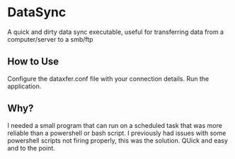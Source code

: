 # DataSync
A quick and dirty data sync executable, useful for transferring data from a computer/server to a smb/ftp

## How to Use

Configure the dataxfer.conf file with your connection details.
Run the application.

## Why?

I needed a small program that can run on a scheduled task that was more reliable than a powershell or bash script.
I previously had issues with some powershell scripts not firing properly, this was the solution.
QUick and easy and to the point.

